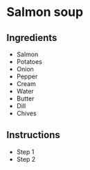 # Salmon soup

## Ingredients

- Salmon
- Potatoes
- Onion
- Pepper
- Cream
- Water
- Butter
- Dill
- Chives


## Instructions

- Step 1
- Step 2
